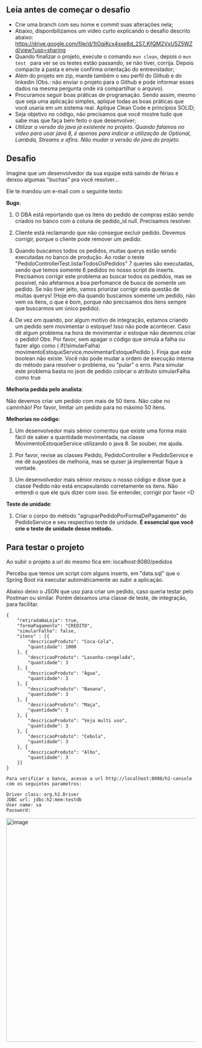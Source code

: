 ## Leia antes de começar o desafio ##  
- Crie uma branch com seu nome e commit suas alterações nela;
- Abaixo, disponibilizamos um vídeo curto explicando o desafio descrito abaixo: https://drive.google.com/file/d/1tOqjKcx4sxe8d_2S7_KfQM2VxU5Z5WZd/view?usp=sharing
- Quando finalizar o projeto, execute o comando ```mvn clean```, depois o ```mvn test ``` para ver se os testes estão passando, se não tiver, corrija. Depois compacte a pasta e envie confirma orientação do entrevistador;
- Além do projeto em zip, mande também o seu perfil do Github e do linkedin (Obs.: não enviar o projeto para o Github e pode informar esses dados na mesma pergunta onde irá compartilhar o arquivo).
- Procuramos seguir boas práticas de programação. Sendo assim, mesmo que seja uma aplicação simples, aplique todas as boas práticas que você usaria em um sistema real. Aplique Clean Code e princípios SOLID;
- Seja objetivo no código, não precisamos que você mostre tudo que sabe mas que faça bem feito o que desenvolver;
- *Utilizar a versão do java já existente no projeto. Quando falamos no vídeo para usar java 8, é apenas para indicar a utilização de Optional, Lambda, Streams e afins. Não mudar a versão do java do projeto.* 

## Desafio ## 
Imagine que um desenvolvedor da sua equipe está saindo de férias e deixou algumas "buchas" pra você resolver...

Ele te mandou um e-mail com o seguinte texto:

**Bugs**:

1) O DBA está reportando que os itens do pedido de compras estão sendo criados no banco com a coluna de pedido_id null. Precisamos resolver.

2) Cliente está reclamando que não consegue excluir pedido. Devemos corrigir, porque o cliente pode remover um pedido.

3) Quando buscamos todos os pedidos, muitas querys estão sendo executadas no banco de produção. 
   Ao rodar o teste "PedidoControllerTest.listarTodosOsPedidos" 7 queries são executadas, sendo que temos somente 6 pedidos no nosso script de inserts.
Precisamos corrigir este problema ao buscar todos os pedidos, mas se possível, não afetarmos a boa perfomance de busca de somente um pedido.
Se não tiver jeito, vamos priorizar corrigir esta questão de muitas querys!
	(Hoje em dia quando buscamos somente um pedido, não vem os itens, o que é bom, porque não precisamos dos itens sempre que buscarmos um único pedido).

4) De vez em quando, por algum motivo de integração, estamos criando um pedido sem movimentar o estoque! Isso não pode acontecer. Caso dê algum problema na hora de movimentar o estoque não devemos criar o pedido!
	Obs: Por favor, sem apagar o código que simula a falha ou fazer algo como (  if(!simularFalha) movimentoEstoqueService.movimentarEstoquePedido }. Finja que este boolean não existe. Você não pode mudar a ordem de execução interna do método para resolver o problema, ou "pular" o erro.
	Para simular este problema basta no json de pedido colocar o atributo simularFalha como true

**Melhoria pedida pelo analista**:

Não devemos criar um pedido com mais de 50 itens. Não cabe no caminhão! Por favor, limitar um pedido para no máximo 50 itens.

**Melhorias no código**:

1) Um desenvolvedor mais sênior comentou que existe uma forma mais fácil de saber a quantidade movimentada, na classe MovimentoEstoqueService utilizando o java 8. Se souber, me ajuda.

2) Por favor, revise as classes Pedido, PedidoController e PedidoService e me dê sugestões de melhoria, mas se quiser já implementar fique a vontade.

3) Um desenvolvedor mais sênior revisou o nosso código e disse que a classe Pedido não está encapsulando corretamente os itens. Não entendi o que ele quis dizer com isso. Se entender, corrigir por favor =D

**Teste de unidade**:

1) Criar o corpo do método "agruparPedidoPorFormaDePagamento" do PedidoService e seu respectivo teste de unidade. **É essencial que você crie o teste de unidade desse método.** 

## Para testar o projeto ##
Ao subir o projeto a url do mesmo fica em: localhost:8080/pedidos

Perceba que temos um script com alguns inserts, em "data.sql" que o Spring Boot irá executar automáticamente ao subir a aplicação.

Abaixo deixo o JSON que uso para criar um pedido, caso queria testar pelo Postman ou similar. Porém deixamos uma classe de teste, de integração, para facilitar.
```
{
	"retiradaNaLoja": true,
	"formaPagamento": "CREDITO",
	"simularFalha": false,
	"itens" : [{
		"descricaoProduto": "Coca-Cola",
		"quantidade": 1000
	}, {
		"descricaoProduto": "Lasanha-congelada",
		"quantidade": 3
	}, {
		"descricaoProduto": "Água",
		"quantidade": 3
	}, {
		"descricaoProduto": "Banana",
		"quantidade": 3
	}, {
		"descricaoProduto": "Maça",
		"quantidade": 3
	}, {
		"descricaoProduto": "Veja multi uso",
		"quantidade": 3
	}, {
		"descricaoProduto": "Cebola",
		"quantidade": 3
	}, {
		"descricaoProduto": "Alho",
		"quantidade": 3
	}]
}
```

```
Para verificar o banco, acesse a url http://localhost:8080/h2-console com os seguintes parametros:

Driver class: org.h2.Driver
JDBC url: jdbc:h2:mem:testdb
User name: sa
Password:
```
<img width="594" alt="image" src="https://user-images.githubusercontent.com/386430/185471341-d12b90ba-0eaf-4ec0-93e8-b31a5b4b3084.png">
